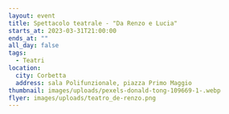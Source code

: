 ```yaml
---
layout: event
title: Spettacolo teatrale - "Da Renzo e Lucia"
starts_at: 2023-03-31T21:00:00
ends_at: ""
all_day: false
tags:
  - Teatri
location:
  city: Corbetta
  address: sala Polifunzionale, piazza Primo Maggio
thumbnail: images/uploads/pexels-donald-tong-109669-1-.webp
flyer: images/uploads/teatro_de-renzo.png
---
```

